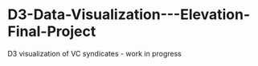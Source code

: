 # D3-Data-Visualization---Elevation-Final-Project
D3 visualization of VC syndicates - work in progress
